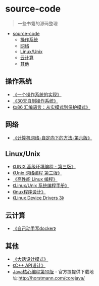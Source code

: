 # source-code

> 一些书籍的源码整理
- [source-code](#source-code)
  - [操作系统](#%E6%93%8D%E4%BD%9C%E7%B3%BB%E7%BB%9F)
  - [网络](#%E7%BD%91%E7%BB%9C)
  - [Linux/Unix](#linuxunix)
  - [云计算](#%E4%BA%91%E8%AE%A1%E7%AE%97)
  - [其他](#%E5%85%B6%E4%BB%96)

## 操作系统

- [《一个操作系统的实现》](an-oragne-os-implementation)
- [《30天自制操作系统》](30-days-make-operate-os)
- [《x86 汇编语言：从实模式到保护模式》](x86-assemble-from-real-mode-to-protect-mode)

## 网络

- [《计算机网络-自定向下的方法-第六版》](./Compute-Network-Top-Down-Approach)

## Linux/Unix

- [《UNIX 高级环境编程 - 第三版》](./apue.v3)
- [《Unix 网络编程 第三版》](./unpv13e)
- [《高性能 Linux 编程》](./high-performance-linux)
- [《Linux/Unix 系统编程手册》](./TLPI)
- [《inux程序设计》](./beginning-linux-programming-4th-edition)
- [《Linux Device Drivers 3》](./ldd3)

## 云计算

- [《自己动手写docker》](./mydocker-master)

## 其他

- [《大话设计模式》](./chatting-design-pattern)
- [《C++ API设计》](./cpp-api-design)
- [Java核心编程第10版](./corejava10) - 官方提提供下载地址:<http://horstmann.com/corejava/>
